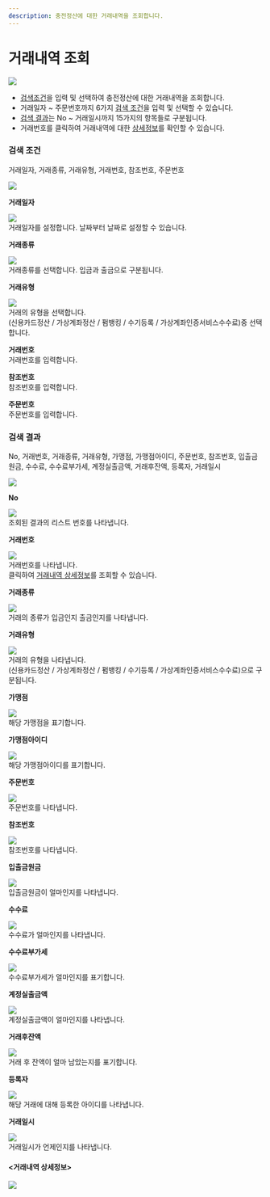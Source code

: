 ```yaml
---
description: 충전정산에 대한 거래내역을 조회합니다.
---
```


# 거래내역 조회

![](../.gitbook/assets/가맹점\_거래내역조회.jpeg)

* [검색조건](undefined.md#undefined)을 입력 및 선택하여 충전정산에 대한 거래내역을 조회합니다.
* 거래일자 \~ 주문번호까지 6가지 [검색 조건](undefined.md#undefined)을 입력 및 선택할 수 있습니다.
* [검색 결과](undefined.md#undefined-1)는 No \~ 거래일시까지 15가지의 항목들로 구분됩니다.
* 거래번호를 클릭하여 거래내역에 대한 [상세정보](undefined.md#less-than-greater-than)를 확인할 수 있습니다.

### **검색 조건**

거래일자, 거래종류, 거래유형, 거래번호, 참조번호, 주문번호

![](../.gitbook/assets/가맹점\_거래내역조회\_검색조건.jpeg)

**거래일자**

![](../.gitbook/assets/가맹점\_거래내역조회\_거래일자.jpeg)\
거래일자를 설정합니다. 날짜부터 날짜로 설정할 수 있습니다.



**거래종류**

![](../.gitbook/assets/가맹점\_거래내역조회\_거래종류.jpeg)\
거래종류를 선택합니다. 입금과 출금으로 구분됩니다.



**거래유형**

![](../.gitbook/assets/가맹점\_거래내역조회\_거래유형.jpeg)\
거래의 유형을 선택합니다.\
(신용카드정산 / 가상계좌정산 / 펌뱅킹 / 수기등록 / 가상계좌인증서비스수수료)중 선택합니다.



**거래번호**\
거래번호를 입력합니다.



**참조번호**\
참조번호를 입력합니다.



**주문번호**\
주문번호를 입력합니다.











### **검색 결과**

No, 거래번호, 거래종류, 거래유형, 가맹점, 가맹점아이디, 주문번호, 참조번호, 입출금원금, 수수료, 수수료부가세, 계정실출금액, 거래후잔액, 등록자, 거래일시

![](../.gitbook/assets/가맹점\_거래내역조회\_검색결과.jpeg)

**No**

![](../.gitbook/assets/가맹점\_거래내역조회\_no.jpeg)\
조회된 결과의 리스트 번호를 나타냅니다.



**거래번호**

![](../.gitbook/assets/Inked가맹점\_거래내역조회\_거래번호\_LI.jpg)\
거래번호를 나타냅니다.\
클릭하여 [거래내역 상세정보](undefined.md#less-than-greater-than)를 조회할 수 있습니다.



**거래종류**

![](<../.gitbook/assets/가맹점\_거래내역조회\_거래종류 (1).jpeg>)\
거래의 종류가 입금인지 출금인지를 나타냅니다.



**거래유형**

![](<../.gitbook/assets/가맹점\_거래내역조회\_거래유형 (1).jpeg>)\
거래의 유형을 나타냅니다.\
(신용카드정산 / 가상계좌정산 / 펌뱅킹 / 수기등록 / 가상계좌인증서비스수수료)으로 구분됩니다.



**가맹점**

![](../.gitbook/assets/Inked가맹점\_거래내역조회\_가맹점\_LI.jpg)\
해당 가맹점을 표기합니다.



**가맹점아이디**

![](../.gitbook/assets/Inked가맹점\_거래내역조회\_가맹점아이디\_LI.jpg)\
해당 가맹점아이디를 표기합니다.



**주문번호**

![](../.gitbook/assets/Inked가맹점\_거래내역조회\_주문번호\_LI.jpg)\
주문번호를 나타냅니다.



**참조번호**

![](../.gitbook/assets/Inked가맹점\_거래내역조회\_참조번호\_LI.jpg)\
참조번호를 나타냅니다.



**입출금원금**

![](../.gitbook/assets/Inked가맹점\_거래내역조회\_입출금원금\_LI.jpg)\
입출금원금이 얼마인지를 나타냅니다.



**수수료**

![](../.gitbook/assets/가맹점\_거래내역조회\_수수료.jpeg)\
수수료가 얼마인지를 나타냅니다.



**수수료부가세**

![](../.gitbook/assets/가맹점\_거래내역조회\_수수료부가세.jpeg)\
수수료부가세가 얼마인지를 표기합니다.



**계정실출금액**

![](../.gitbook/assets/Inked가맹점\_거래내역조회\_계정실출금액\_LI.jpg)\
계정실출금액이 얼마인지를 나타냅니다.



**거래후잔액**

![](../.gitbook/assets/Inked가맹점\_거래내역조회\_거래후잔액\_LI.jpg)\
거래 후 잔액이 얼마 남았는지를 표기합니다.



**등록자**

![](<../.gitbook/assets/Inked가맹점\_거래내역조회\_등록자\_LI (1).jpg>)\
해당 거래에 대해 등록한 아이디를 나타냅니다.



**거래일시**

![](../.gitbook/assets/Inked가맹점\_거래내역조회\_등록자\_LI.jpg)\
거래일시가 언제인지를 나타냅니다.







#### <거래내역 상세정보>

![](../.gitbook/assets/Inked가맹점\_거래내역조회\_상세정보\_LI.jpg)

